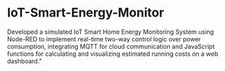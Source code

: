 # IoT-Smart-Energy-Monitor
Developed a simulated IoT Smart Home Energy Monitoring System using Node-RED to implement real-time two-way control logic over power consumption, integrating MQTT for cloud communication and JavaScript functions for calculating and visualizing estimated running costs on a web dashboard."
